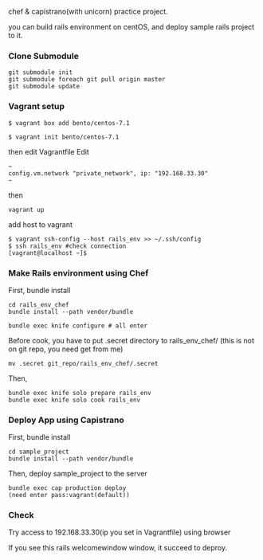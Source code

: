 chef & capistrano(with unicorn) practice project.

you can build rails environment on centOS, and deploy sample rails project to it.

### Clone Submodule
```
git submodule init
git submodule foreach git pull origin master
git submodule update
```

### Vagrant setup

```
$ vagrant box add bento/centos-7.1
```

```
$ vagrant init bento/centos-7.1
```

then edit Vagrantfile Edit
```
~
config.vm.network "private_network", ip: "192.168.33.30" 
~
```

then
```
vagrant up
```

add host to vagrant

```
$ vagrant ssh-config --host rails_env >> ~/.ssh/config
$ ssh rails_env #check connection
[vagrant@localhost ~]$
```

### Make Rails environment using Chef

First, bundle install
```
cd rails_env_chef
bundle install --path vendor/bundle
```

```
bundle exec knife configure # all enter
```

Before cook, you have to put .secret directory to rails_env_chef/
(this is not on git repo, you need get from me)
```
mv .secret git_repo/rails_env_chef/.secret
```

Then,
```
bundle exec knife solo prepare rails_env
bundle exec knife solo cook rails_env
```

### Deploy App using Capistrano

First, bundle install
```
cd sample_project
bundle install --path vendor/bundle
```

Then, deploy sample_project to the server
```
bundle exec cap production deploy
(need enter pass:vagrant(default))
```

### Check

Try access to 192.168.33.30(ip you set in Vagrantfile) using browser

If you see this rails welcomewindow window, it succeed to deproy.
